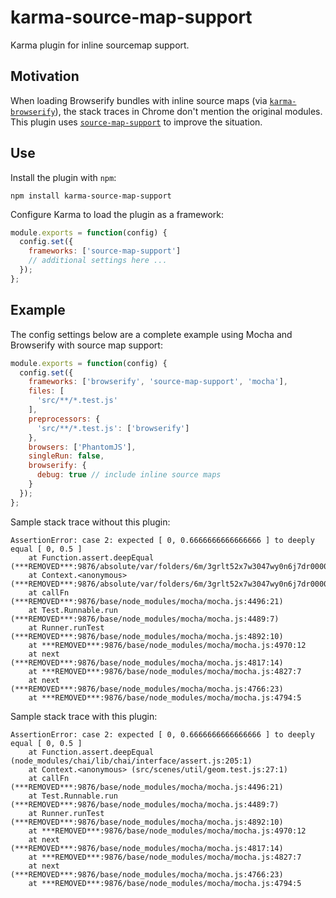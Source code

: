 # karma-source-map-support

Karma plugin for inline sourcemap support.

## Motivation

When loading Browserify bundles with inline source maps (via [`karma-browserify`](https://www.npmjs.com/package/karma-browserify)), the stack traces in Chrome don't mention the original modules.  This plugin uses [`source-map-support`](https://www.npmjs.com/package/source-map-support) to improve the situation.

## Use

Install the plugin with `npm`:

    npm install karma-source-map-support

Configure Karma to load the plugin as a framework:

```js
module.exports = function(config) {
  config.set({
    frameworks: ['source-map-support']
    // additional settings here ...
  });
};
```

## Example

The config settings below are a complete example using Mocha and Browserify with source map support:

```js
module.exports = function(config) {
  config.set({
    frameworks: ['browserify', 'source-map-support', 'mocha'],
    files: [
      'src/**/*.test.js'
    ],
    preprocessors: {
      'src/**/*.test.js': ['browserify']
    },
    browsers: ['PhantomJS'],
    singleRun: false,
    browserify: {
      debug: true // include inline source maps
    }
  });
};
```

Sample stack trace without this plugin:
```
AssertionError: case 2: expected [ 0, 0.6666666666666666 ] to deeply equal [ 0, 0.5 ]
    at Function.assert.deepEqual (***REMOVED***:9876/absolute/var/folders/6m/3grlt52x7w3047wy0n6j7dr00000gn/T/2d4c510ad9122153a42db199d1cc8e9553208184.browserify:1848:32)
    at Context.<anonymous> (***REMOVED***:9876/absolute/var/folders/6m/3grlt52x7w3047wy0n6j7dr00000gn/T/2d4c510ad9122153a42db199d1cc8e9553208184.browserify:6061:14)
    at callFn (***REMOVED***:9876/base/node_modules/mocha/mocha.js:4496:21)
    at Test.Runnable.run (***REMOVED***:9876/base/node_modules/mocha/mocha.js:4489:7)
    at Runner.runTest (***REMOVED***:9876/base/node_modules/mocha/mocha.js:4892:10)
    at ***REMOVED***:9876/base/node_modules/mocha/mocha.js:4970:12
    at next (***REMOVED***:9876/base/node_modules/mocha/mocha.js:4817:14)
    at ***REMOVED***:9876/base/node_modules/mocha/mocha.js:4827:7
    at next (***REMOVED***:9876/base/node_modules/mocha/mocha.js:4766:23)
    at ***REMOVED***:9876/base/node_modules/mocha/mocha.js:4794:5
```


Sample stack trace with this plugin:
```
AssertionError: case 2: expected [ 0, 0.6666666666666666 ] to deeply equal [ 0, 0.5 ]
    at Function.assert.deepEqual (node_modules/chai/lib/chai/interface/assert.js:205:1)
    at Context.<anonymous> (src/scenes/util/geom.test.js:27:1)
    at callFn (***REMOVED***:9876/base/node_modules/mocha/mocha.js:4496:21)
    at Test.Runnable.run (***REMOVED***:9876/base/node_modules/mocha/mocha.js:4489:7)
    at Runner.runTest (***REMOVED***:9876/base/node_modules/mocha/mocha.js:4892:10)
    at ***REMOVED***:9876/base/node_modules/mocha/mocha.js:4970:12
    at next (***REMOVED***:9876/base/node_modules/mocha/mocha.js:4817:14)
    at ***REMOVED***:9876/base/node_modules/mocha/mocha.js:4827:7
    at next (***REMOVED***:9876/base/node_modules/mocha/mocha.js:4766:23)
    at ***REMOVED***:9876/base/node_modules/mocha/mocha.js:4794:5
```
